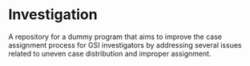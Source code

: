 # Investigation

A repository for a dummy program that aims to improve the case assignment process for GSI investigators by addressing several issues related to uneven case distribution and improper assignment.
